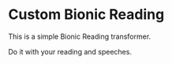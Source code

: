 # Custom Bionic Reading

This is a simple Bionic Reading transformer.

Do it with your reading and speeches. 